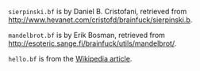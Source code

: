 `sierpinski.bf` is by Daniel B. Cristofani, retrieved from http://www.hevanet.com/cristofd/brainfuck/sierpinski.b.

`mandelbrot.bf` is by Erik Bosman, retrieved from http://esoteric.sange.fi/brainfuck/utils/mandelbrot/.

`hello.bf` is from the [Wikipedia article](https://en.wikipedia.org/wiki/Brainfuck#Hello_World!).
